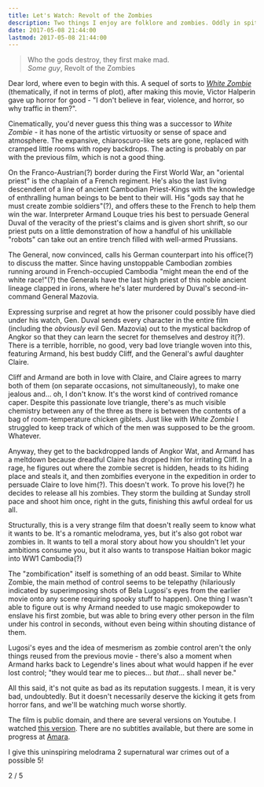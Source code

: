 ```yaml
---
title: Let's Watch: Revolt of the Zombies
description: Two things I enjoy are folklore and zombies. Oddly in spite of the latter I've never been much of a movie fan; being deaf means I'm obliged to use subtitles and since I'm reading anyway, why not just read a book? But I am interested in the origins of the zombies we know and love today, so since it's Zombie Awareness Month, I've decided to embark on a journey of cinematic discovery, if you will, a zomboddysey, of the zombie canon in cinematic history. So let's watch Revolt of the Zombies!
date: 2017-05-08 21:44:00
lastmod: 2017-05-08 21:44:00
---
```


>Who the gods destroy, they first make mad.  
>_Some guy_, Revolt of the Zombies 

Dear lord, where even to begin with this. A sequel of sorts to [_White Zombie_](/posts/lets-watch-white-zombie) (thematically, if not in terms of plot), after making this movie, Victor Halperin gave up horror for good - "I don't believe in fear, violence, and horror, so why traffic in them?". 

Cinematically, you'd never guess this thing was a successor to _White Zombie_ - it has none of the artistic virtuosity or sense of space and atmosphere. The expansive, chiaroscuro-like sets are gone, replaced with cramped little rooms with ropey backdrops. The acting is probably on par with the previous film, which is not a good thing. 

On the Franco-Austrian(?) border during the First World War, an "oriental priest" is the chaplain of a French regiment. He's also the last living descendent of a line of ancient Cambodian Priest-Kings with the knowledge of enthralling human beings to be bent to their will. His "gods say that he must create zombie soldiers"(?), and offers these to the French to help them win the war. Interpreter Armand Louque tries his best to persuade General Duval of the veracity of the priest's claims and is given short shrift, so our priest puts on a little demonstration of how a handful of his unkillable "robots" can take out an entire trench filled with well-armed Prussians. 

The General, now convinced, calls his German counterpart into his office(?) to discuss the matter. Since having unstoppable Cambodian zombies running around in French-occupied Cambodia "might mean the end of the white race!"(?) the Generals have the last high priest of this noble ancient lineage clapped in irons, where he's later murdered by Duval's second-in-command General Mazovia. 

Expressing surprise and regret at how the prisoner could possibly have died under his watch, Gen. Duval sends every character in the entire film (including the _obviously_ evil Gen. Mazovia) out to the mystical backdrop of Angkor so that they can learn the secret for themselves and destroy it(?). There is a terrible, horrible, no good, very bad love triangle woven into this, featuring Armand, his best buddy Cliff, and the General's awful daughter Claire. 

Cliff and Armand are both in love with Claire, and Claire agrees to marry both of them (on separate occasions, not simultaneously), to make one jealous and... oh, I don't know. It's the worst kind of contrived romance caper. Despite this passionate love triangle, there's as much visible chemistry between any of the three as there is between the contents of a bag of room-temperature chicken giblets. Just like with _White Zombie_ I struggled to keep track of which of the men was supposed to be the groom. Whatever. 

Anyway, they get to the backdropped lands of Angkor Wat, and Armand has a meltdown because dreadful Claire has dropped him for irritating Cliff. In a rage, he figures out where the zombie secret is hidden, heads to its hiding place and steals it, and then zombifies everyone in the expedition in order to persuade Claire to love him(?). This doesn't work. To prove his love(?) he decides to release all his zombies. They storm the building at Sunday stroll pace and shoot him once, right in the guts, finishing this awful ordeal for us all. 

Structurally, this is a very strange film that doesn't really seem to know what it wants to be. It's a romantic melodrama, yes, but it's also got robot war zombies in. It wants to tell a moral story about how you shouldn't let your ambitions consume you, but it also wants to transpose Haitian bokor magic into WW1 Cambodia(?)

The "zombification" itself is something of an odd beast. Similar to White Zombie, the main method of control seems to be telepathy (hilariously indicated by superimposing shots of Bela Lugosi's eyes from the earlier movie onto any scene requiring spooky stuff to happen). One thing I wasn't able to figure out is why Armand needed to use magic smokepowder to enslave his first zombie, but was able to bring every other person in the film under his control in seconds, without even being within shouting distance of them. 

Lugosi's eyes and the idea of mesmerism as zombie control aren't the only things reused from the previous movie - there's also a moment when Armand harks back to Legendre's lines about what would happen if he ever lost control; "they would tear me to pieces... but _that_... shall never be."

All this said, it's not quite as bad as its reputation suggests. I mean, it is very bad, undoubtedly. But it doesn't necessarily deserve the kicking it gets from horror fans, and we'll be watching much worse shortly. 

The film is public domain, and there are several versions on Youtube. I watched [this version](https://www.youtube.com/watch?v=ygfTft8yQVQ). There are no subtitles available, but there are some in progress at [Amara](http://amara.org/en/videos/w5hYYEhnbYA1/info/revolt-of-the-zombies/).

I give this uninspiring melodrama 2 supernatural war crimes out of a possible 5!

<div class="zombie-stars two-of-five">2 / 5</div>
